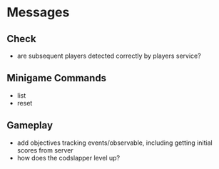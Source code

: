 # Messages

## Check
- are subsequent players detected correctly by players service?

## Minigame Commands
- list
- reset

## Gameplay
- add objectives tracking events/observable, including getting initial scores from server
- how does the codslapper level up?

